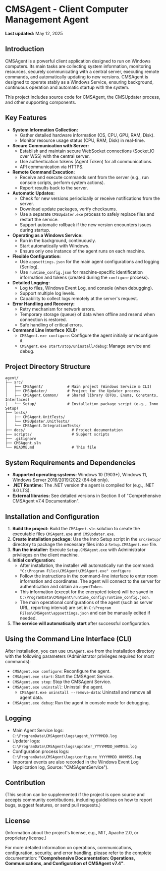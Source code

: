# CMSAgent - Client Computer Management Agent

**Last updated:** May 12, 2025

## Introduction

CMSAgent is a powerful client application designed to run on Windows computers. Its main tasks are collecting system information, monitoring resources, securely communicating with a central server, executing remote commands, and automatically updating to new versions. CMSAgent is designed to operate stably as a Windows Service, ensuring background, continuous operation and automatic startup with the system.

This project includes source code for CMSAgent, the CMSUpdater process, and other supporting components.

## Key Features

- **System Information Collection:**
    - Gather detailed hardware information (OS, CPU, GPU, RAM, Disk).
    - Monitor resource usage status (CPU, RAM, Disk) in real-time.
- **Secure Communication with Server:**
    - Establish and maintain secure WebSocket connections (Socket.IO over WSS) with the central server.
    - Use authentication tokens (Agent Token) for all communications.
    - API communication via HTTPS.
- **Remote Command Execution:**
    - Receive and execute commands sent from the server (e.g., run console scripts, perform system actions).
    - Report results back to the server.
- **Automatic Updates:**
    - Check for new versions periodically or receive notifications from the server.
    - Download update packages, verify checksums.
    - Use a separate `CMSUpdater.exe` process to safely replace files and restart the service.
    - Support automatic rollback if the new version encounters issues during startup.
- **Operating as a Windows Service:**
    - Run in the background, continuously.
    - Start automatically with Windows.
    - Ensure only one instance of the agent runs on each machine.
- **Flexible Configuration:**
    - Use `appsettings.json` for the main agent configurations and logging (Serilog).
    - Use `runtime_config.json` for machine-specific identification information and tokens (created during the `configure` process).
- **Detailed Logging:**
    - Log to files, Windows Event Log, and console (when debugging).
    - Support multiple log levels.
    - Capability to collect logs remotely at the server's request.
- **Error Handling and Recovery:**
    - Retry mechanism for network errors.
    - Temporary storage (queue) of data when offline and resend when connection is restored.
    - Safe handling of critical errors.
- **Command Line Interface (CLI):**
    - `CMSAgent.exe configure`: Configure the agent initially or reconfigure it.
    - `CMSAgent.exe start/stop/uninstall/debug`: Manage service and debug.

## Project Directory Structure
```
agent/
├── src/
│   ├── CMSAgent/           # Main project (Windows Service & CLI)
│   ├── CMSUpdater/         # Project for the Updater process
│   ├── CMSAgent.Common/    # Shared library (DTOs, Enums, Constants, Interfaces)
│   └── Setup/              # Installation package script (e.g., Inno Setup)
├── tests/
│   ├── CMSAgent.UnitTests/
│   └── CMSUpdater.UnitTests/
│   └── CMSAgent.IntegrationTests/
├── docs/                     # Project documentation
├── scripts/                  # Support scripts
├── .gitignore
├── CMSAgent.sln
└── README.md                 # This file

```

## System Requirements and Dependencies

- **Supported operating systems:** Windows 10 (1903+), Windows 11, Windows Server 2016/2019/2022 (64-bit only).
- **.NET Runtime:** The .NET version the agent is compiled for (e.g., .NET 9.0 LTS).
- **External libraries:** See detailed versions in Section II of "Comprehensive CMSAgent v7.4 Documentation".

## Installation and Configuration

1. **Build the project:** Build the `CMSAgent.sln` solution to create the executable files `CMSAgent.exe` and `CMSUpdater.exe`.
2. **Create installation package:** Use the Inno Setup script in the `src/Setup/` directory to package the necessary files into a `Setup.CMSAgent.exe` file.
3. **Run the installer:** Execute `Setup.CMSAgent.exe` with Administrator privileges on the client machine.
4. **Initial configuration:**
    - After installation, the installer will automatically run the command:
    `"C:\Program Files\CMSAgent\CMSAgent.exe" configure`
    - Follow the instructions in the command-line interface to enter room information and coordinates. The agent will connect to the server for authentication and obtain an `agentToken`.
    - This information (except for the encrypted token) will be saved in `C:\ProgramData\CMSAgent\runtime_config\runtime_config.json`.
    - The main operational configurations of the agent (such as server URL, reporting interval) are set in `C:\Program Files\CMSAgent\appsettings.json` and can be manually edited if needed.
5. **The service will automatically start** after successful configuration.

## Using the Command Line Interface (CLI)

After installation, you can use `CMSAgent.exe` from the installation directory with the following parameters (Administrator privileges required for most commands):

- `CMSAgent.exe configure`: Reconfigure the agent.
- `CMSAgent.exe start`: Start the CMSAgent Service.
- `CMSAgent.exe stop`: Stop the CMSAgent Service.
- `CMSAgent.exe uninstall`: Uninstall the agent.
    - `CMSAgent.exe uninstall --remove-data`: Uninstall and remove all agent data.
- `CMSAgent.exe debug`: Run the agent in console mode for debugging.

## Logging

- Main Agent Service logs: `C:\ProgramData\CMSAgent\logs\agent_YYYYMMDD.log`
- Updater logs: `C:\ProgramData\CMSAgent\logs\updater_YYYYMMDD_HHMMSS.log`
- Configuration process logs: `C:\ProgramData\CMSAgent\logs\configure_YYYYMMDD_HHMMSS.log`
- Important events are also recorded in the Windows Event Log (Application log, Source: "CMSAgentService").

## Contribution

(This section can be supplemented if the project is open source and accepts community contributions, including guidelines on how to report bugs, suggest features, or send pull requests.)

## License

(Information about the project's license, e.g., MIT, Apache 2.0, or proprietary license.)

For more detailed information on operations, communications, configuration, security, and error handling, please refer to the complete documentation: **"Comprehensive Documentation: Operations, Communications, and Configuration of CMSAgent v7.4"**.
